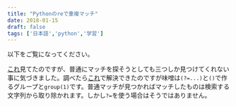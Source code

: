 ```yaml
---
title: "Pythonのreで重複マッチ"
date: 2018-01-15
draft: false
tags: ['日本語','python','学習']
---
```


以下をご覧になってください。

<script src="https://gist.github.com/ztyh/c411ecfd41dac44453ac48f3de21204f.js"></script>

[これ](https://youtu.be/K8L6KVGG-7o)見てたのですが、普通にマッチを探そうとしても三つしか見つけてくれない事に気づきました。調べたら[これ](https://stackoverflow.com/questions/5616822/python-regex-find-all-overlapping-matches)で解決できたのですが味噌は`(?=...)`と`()`で作るグループと`group(1)`です。普通マッチが見つかればマッチしたものは検索する文字列から取り除かれます。しかし`?=`を使う場合はそうではありません。
